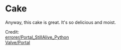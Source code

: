 # Cake
Anyway, this cake is great. It's so delicious and moist.

Credit:  
[errorer/Portal_StillAlive_Python](https://github.com/errorer/Portal_StillAlive_Python/)  
[Valve/Portal](https://store.steampowered.com/app/400/Portal/)
